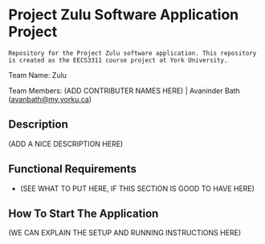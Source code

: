 # Project Zulu Software Application Project
	Repository for the Project Zulu software application. This repository is created as the EECS3311 course project at York University.

Team Name: Zulu

Team Members: (ADD CONTRIBUTER NAMES HERE) | Avaninder Bath (avanbath@my.yorku.ca)

## Description
(ADD A NICE DESCRIPTION HERE)

## Functional Requirements
- (SEE WHAT TO PUT HERE, IF THIS SECTION IS GOOD TO HAVE HERE)

## How To Start The Application
(WE CAN EXPLAIN THE SETUP AND RUNNING INSTRUCTIONS HERE)
